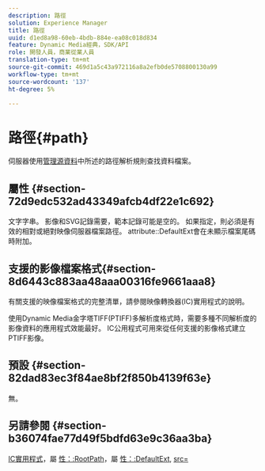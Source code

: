```yaml
---
description: 路徑
solution: Experience Manager
title: 路徑
uuid: d1ed8a98-60eb-4bdb-884e-ea08c018d834
feature: Dynamic Media經典，SDK/API
role: 開發人員，商業從業人員
translation-type: tm+mt
source-git-commit: 469d1a5c43a972116a8a2efb0de5708800130a99
workflow-type: tm+mt
source-wordcount: '137'
ht-degree: 5%

---
```



# 路徑{#path}

伺服器使用[管理源資料](../../../../../../is-api/image-serving-api-ref/c-configuration-and-administration/c-configuration-and-administration.md#concept-1ec4d9f0e58a430cae045761f1ff9173)中所述的路徑解析規則查找資料檔案。

## 屬性 {#section-72d9edc532ad43349afcb4df22e1c692}

文字字串。 影像和SVG記錄需要，範本記錄可能是空的。 如果指定，則必須是有效的相對或絕對映像伺服器檔案路徑。 attribute::DefaultExt會在未顯示檔案尾碼時附加。

## 支援的影像檔案格式{#section-8d6443c883aa48aaa00316fe9661aaa8}

有關支援的映像檔案格式的完整清單，請參閱映像轉換器(IC)實用程式的說明。

使用Dynamic Media金字塔TIFF(PTIFF)多解析度格式時，需要多種不同解析度的影像資料的應用程式效能最好。 IC公用程式可用來從任何支援的影像格式建立PTIFF影像。

## 預設 {#section-82dad83ec3f84ae8bf2f850b4139f63e}

無。

## 另請參閱 {#section-b36074fae77d49f5bdfd63e9c36aa3ba}

[IC實用程式](../../../../../../is-api/is-utils/utilities/r-ic.md#reference-de9f43c63a8f48f1a755ff1760af8b7b)，屬 [性：:RootPath](../../../../../../is-api/image-catalog/image-serving-api-ref/c-image-catalog-reference/c-attributes-reference/r-rootpath.md#reference-17d57e5967be403b8408fa7214017494)，屬 [性：:DefaultExt](../../../../../../is-api/image-catalog/image-serving-api-ref/c-image-catalog-reference/c-attributes-reference/r-defaultext.md#reference-1b96c71a253049ddaeae09892d3484a0), [src=](../../../../../../is-api/http-ref/image-serving-api-ref/c-http-protocol-reference/c-command-reference/r-src.md#reference-f6506637778c4c69bf106a7924a91ab1)
